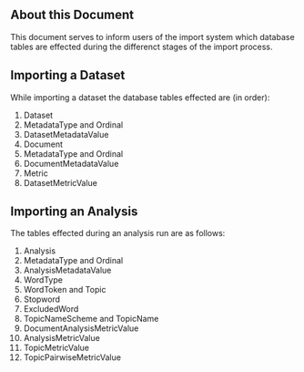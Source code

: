 ## About this Document

This document serves to inform users of the import system which database tables are effected during the differenct stages of the import process.

## Importing a Dataset

While importing a dataset the database tables effected are (in order):
1. Dataset
2. MetadataType and Ordinal
3. DatasetMetadataValue
4. Document
5. MetadataType and Ordinal
6. DocumentMetadataValue
7. Metric
8. DatasetMetricValue

## Importing an Analysis

The tables effected during an analysis run are as follows:
1. Analysis
2. MetadataType and Ordinal
3. AnalysisMetadataValue
4. WordType
5. WordToken and Topic
6. Stopword
7. ExcludedWord
8. TopicNameScheme and TopicName
9. DocumentAnalysisMetricValue
10. AnalysisMetricValue
11. TopicMetricValue
12. TopicPairwiseMetricValue


